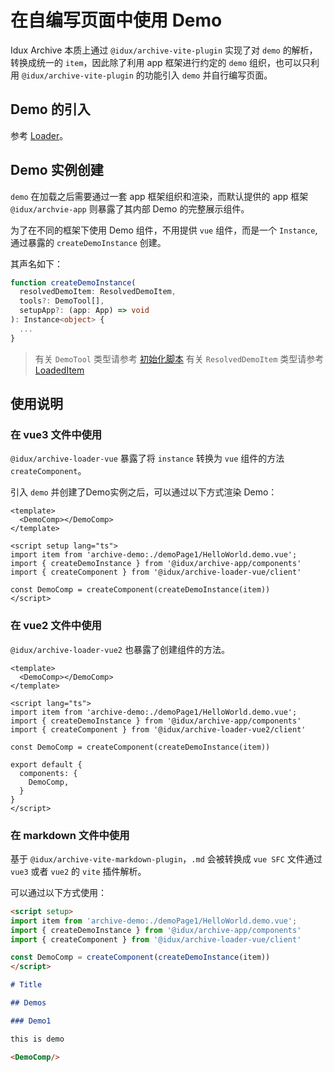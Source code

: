 # 在自编写页面中使用 Demo

Idux Archive 本质上通过 `@idux/archive-vite-plugin` 实现了对 `demo` 的解析，转换成统一的 `item`，因此除了利用 app 框架进行约定的 `demo` 组织，也可以只利用 `@idux/archive-vite-plugin` 的功能引入 `demo` 并自行编写页面。

## Demo 的引入

参考 [Loader](/loader/Brief/)。

## Demo 实例创建

`demo` 在加载之后需要通过一套 app 框架组织和渲染，而默认提供的 app 框架 `@idux/archvie-app` 则暴露了其内部 Demo 的完整展示组件。

为了在不同的框架下使用 Demo 组件，不用提供 `vue` 组件，而是一个 `Instance`, 通过暴露的 `createDemoInstance` 创建。

其声名如下：

```ts
function createDemoInstance(
  resolvedDemoItem: ResolvedDemoItem,
  tools?: DemoTool[],
  setupApp?: (app: App) => void
): Instance<object> {
  ...
}
```

> 有关 `DemoTool` 类型请参考 [初始化脚本](/config/Setup/)
> 有关 `ResolvedDemoItem` 类型请参考 [LoadedItem](/loader/Item/)

## 使用说明

### 在 vue3 文件中使用

`@idux/archive-loader-vue` 暴露了将 `instance` 转换为 `vue` 组件的方法 `createComponent`。

引入 `demo` 并创建了Demo实例之后，可以通过以下方式渲染 Demo：

```vue
<template>
  <DemoComp></DemoComp>
</template>

<script setup lang="ts">
import item from 'archive-demo:./demoPage1/HelloWorld.demo.vue';
import { createDemoInstance } from '@idux/archive-app/components'
import { createComponent } from '@idux/archive-loader-vue/client'

const DemoComp = createComponent(createDemoInstance(item))
</script>
```

### 在 vue2 文件中使用

`@idux/archive-loader-vue2` 也暴露了创建组件的方法。

```vue
<template>
  <DemoComp></DemoComp>
</template>

<script lang="ts">
import item from 'archive-demo:./demoPage1/HelloWorld.demo.vue';
import { createDemoInstance } from '@idux/archive-app/components'
import { createComponent } from '@idux/archive-loader-vue2/client'

const DemoComp = createComponent(createDemoInstance(item))

export default {
  components: {
    DemoComp,
  }
}
</script>
```

### 在 markdown 文件中使用

基于 `@idux/archive-vite-markdown-plugin`，`.md` 会被转换成 `vue SFC` 文件通过 `vue3` 或者 `vue2` 的 `vite` 插件解析。

可以通过以下方式使用：

```md
<script setup>
import item from 'archive-demo:./demoPage1/HelloWorld.demo.vue';
import { createDemoInstance } from '@idux/archive-app/components'
import { createComponent } from '@idux/archive-loader-vue/client'

const DemoComp = createComponent(createDemoInstance(item))
</script>

# Title

## Demos

### Demo1

this is demo

<DemoComp/>
```